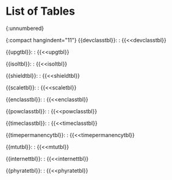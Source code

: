 
# List of Tables
{:unnumbered}

{:compact hangindent="11"}
{{devclasstbl}}:
: {{<<devclasstbl}}

{{upgtbl}}:
: {{<<upgtbl}}

{{isoltbl}}:
: {{<<isoltbl}}

{{shieldtbl}}:
: {{<<shieldtbl}}

{{scaletbl}}:
: {{<<scaletbl}}

{{enclasstbl}}:
: {{<<enclasstbl}}

{{powclasstbl}}:
: {{<<powclasstbl}}

{{timeclasstbl}}:
: {{<<timeclasstbl}}

{{timepermanencytbl}}:
: {{<<timepermanencytbl}}

{{mtutbl}}:
: {{<<mtutbl}}

{{internettbl}}:
: {{<<internettbl}}

{{phyratetbl}}:
: {{<<phyratetbl}}

